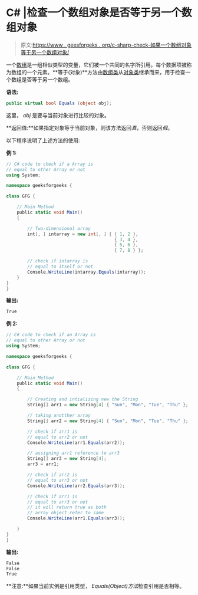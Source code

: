 # C# |检查一个数组对象是否等于另一个数组对象

> 原文:[https://www . geesforgeks . org/c-sharp-check-如果一个数组对象等于另一个数组对象/](https://www.geeksforgeeks.org/c-sharp-check-if-an-array-object-is-equal-to-another-array-object/)

一个[数组](https://www.geeksforgeeks.org/c-sharp-arrays/)是一组相似类型的变量，它们被一个共同的名字所引用。每个数据项被称为数组的一个元素。**等于(对象)**方法由[数组类](https://www.geeksforgeeks.org/c-array-class/)从[对象类](https://www.geeksforgeeks.org/c-object-class/)继承而来，用于检查一个数组是否等于另一个数组。

**语法:**

```cs
public virtual bool Equals (object obj);
```

这里， *obj* 是要与当前对象进行比较的对象。

**返回值:**如果指定对象等于当前对象，则该方法返回*真*，否则返回*假*。

以下程序说明了上述方法的使用:

**例 1:**

```cs
// C# code to check if a Array is
// equal to other Array or not
using System;

namespace geeksforgeeks {

class GFG {

    // Main Method
    public static void Main()
    {

        // Two-dimensional array
        int[, ] intarray = new int[, ] { { 1, 2 },
                                         { 3, 4 },
                                         { 5, 6 },
                                         { 7, 8 } };

        // check if intarray is
        // equal to itself or not
        Console.WriteLine(intarray.Equals(intarray));
    }
}
}
```

**输出:**

```cs
True

```

**例 2:**

```cs
// C# code to check if an Array is
// equal to other Array or not
using System;

namespace geeksforgeeks {

class GFG {

    // Main Method
    public static void Main()
    {

        // Creating and intializing new the String
        String[] arr1 = new String[4] { "Sun", "Mon", "Tue", "Thu" };

        // taking anotther array
        String[] arr2 = new String[4] { "Sun", "Mon", "Tue", "Thu" };

        // check if arr1 is
        // equal to arr2 or not
        Console.WriteLine(arr1.Equals(arr2));

        // assigning arr1 reference to arr3
        String[] arr3 = new String[4];
        arr3 = arr1;

        // check if arr2 is
        // equal to arr3 or not
        Console.WriteLine(arr2.Equals(arr3));

        // check if arr1 is
        // equal to arr3 or not
        // it will return true as both 
        // array object refer to same
        Console.WriteLine(arr1.Equals(arr3));

    }
}
}
```

**输出:**

```cs
False
False
True

```

**注意:**如果当前实例是引用类型， *Equals(Object)方法*检查引用是否相等。